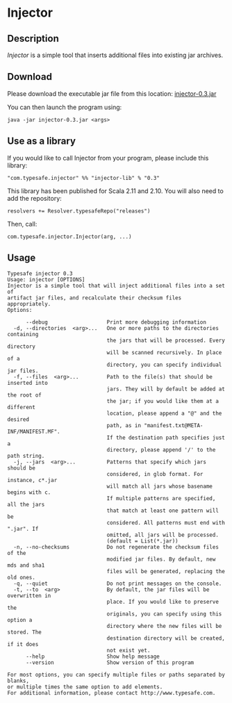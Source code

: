 # Injector

## Description

*Injector* is a simple tool that inserts additional files into existing jar archives.

## Download

Please download the executable jar file from this location: [injector-0.3.jar](http://repo.typesafe.com/typesafe/releases/com/typesafe/injector/injector/0.3/injector-0.3.jar)

You can then launch the program using:

    java -jar injector-0.3.jar <args>

## Use as a library

If you would like to call Injector from your program, please include this library:

    "com.typesafe.injector" %% "injector-lib" % "0.3"

This library has been published for Scala 2.11 and 2.10. You will also need to add the repository:

    resolvers += Resolver.typesafeRepo("releases")

Then, call:

    com.typesafe.injector.Injector(arg, ...)

## Usage

    Typesafe injector 0.3
    Usage: injector [OPTIONS]
    Injector is a simple tool that will inject additional files into a set of
    artifact jar files, and recalculate their checksum files appropriately.
    Options:
    
          --debug                   Print more debugging information
      -d, --directories  <arg>...   One or more paths to the directories containing
                                    the jars that will be processed. Every directory
                                    will be scanned recursively. In place of a
                                    directory, you can specify individual jar files.
      -f, --files  <arg>...         Path to the file(s) that should be inserted into
                                    jars. They will by default be added at the root of
                                    the jar; if you would like them at a different
                                    location, please append a "@" and the desired
                                    path, as in "manifest.txt@META-INF/MANIFEST.MF".
                                    If the destination path specifies just a
                                    directory, please append '/' to the path string.
      -j, --jars  <arg>...          Patterns that specify which jars should be
                                    considered, in glob format. For instance, c*.jar
                                    will match all jars whose basename begins with c.
                                    If multiple patterns are specified, all the jars
                                    that match at least one pattern will be
                                    considered. All patterns must end with ".jar". If
                                    omitted, all jars will be processed.
                                    (default = List(*.jar))
      -n, --no-checksums            Do not regenerate the checksum files of the
                                    modified jar files. By default, new mds and sha1
                                    files will be generated, replacing the old ones.
      -q, --quiet                   Do not print messages on the console.
      -t, --to  <arg>               By default, the jar files will be overwritten in
                                    place. If you would like to preserve the
                                    originals, you can specify using this option a
                                    directory where the new files will be stored. The
                                    destination directory will be created, if it does
                                    not exist yet.
          --help                    Show help message
          --version                 Show version of this program
    
    For most options, you can specify multiple files or paths separated by blanks,
    or multiple times the same option to add elements.
    For additional information, please contact http://www.typesafe.com.

